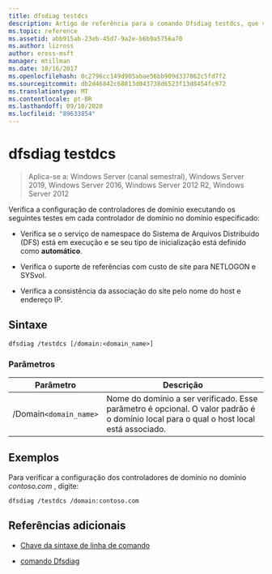 ```yaml
---
title: dfsdiag testdcs
description: Artigo de referência para o comando Dfsdiag testdcs, que verifica a configuração de controladores de domínio no domínio especificado.
ms.topic: reference
ms.assetid: abb915ab-23eb-45d7-9a2e-b6b9a5756a70
ms.author: lizross
author: eross-msft
manager: mtillman
ms.date: 10/16/2017
ms.openlocfilehash: 0c2796cc149d905abae56bb909d337862c5fd7f2
ms.sourcegitcommit: db2d46842c68813d043738d6523f13d8454fc972
ms.translationtype: MT
ms.contentlocale: pt-BR
ms.lasthandoff: 09/10/2020
ms.locfileid: "89633854"
---
```

# <a name="dfsdiag-testdcs"></a>dfsdiag testdcs

> Aplica-se a: Windows Server (canal semestral), Windows Server 2019, Windows Server 2016, Windows Server 2012 R2, Windows Server 2012

Verifica a configuração de controladores de domínio executando os seguintes testes em cada controlador de domínio no domínio especificado:

- Verifica se o serviço de namespace do Sistema de Arquivos Distribuído (DFS) está em execução e se seu tipo de inicialização está definido como **automático**.

- Verifica o suporte de referências com custo de site para NETLOGON e SYSvol.

- Verifica a consistência da associação do site pelo nome do host e endereço IP.

## <a name="syntax"></a>Sintaxe

```
dfsdiag /testdcs [/domain:<domain_name>]
```

### <a name="parameters"></a>Parâmetros

| Parâmetro | Descrição |
| --------- | ----------- |
| /Domain`<domain_name>` | Nome do domínio a ser verificado. Esse parâmetro é opcional. O valor padrão é o domínio local para o qual o host local está associado. |

## <a name="examples"></a>Exemplos

Para verificar a configuração dos controladores de domínio no domínio *contoso.com* , digite:

```
dfsdiag /testdcs /domain:contoso.com
```

## <a name="additional-references"></a>Referências adicionais

- [Chave da sintaxe de linha de comando](command-line-syntax-key.md)

- [comando Dfsdiag](dfsdiag.md)
